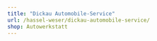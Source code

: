 ```yaml
---
title: "Dickau Automobile-Service"
url: /hassel-weser/dickau-automobile-service/
shop: Autowerkstatt
---
```

